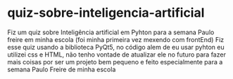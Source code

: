 # quiz-sobre-inteligencia-artificial
Fiz um quiz sobre Inteligência artificial em Pyhton para a semana Paulo freire em minha escola (foi minha primeira vez mexendo com frontEnd)
Fiz esse quiz usando a biblioteca PyQt5, no código alem de eu usar pyhton eu utilizei css e HTML, não tenho vontade de atualizar ele no futuro para fazer mais coisas por ser um projeto bem pequeno e feito especialmente para a semana Paulo Freire de minha escola
